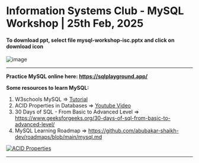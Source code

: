 # Information Systems Club - MySQL Workshop | 25th Feb, 2025

#### To download ppt,  select file mysql-workshop-isc.pptx and click on download icon

![image](https://github.com/user-attachments/assets/1780f9d3-3615-446c-acf1-70485f254782)

<hr>

__Practice MySQL online here: https://sqlplayground.app/__

__Some resources to learn MySQL:__

1. W3schools MySQL => [Tutorial](https://www.w3schools.com/mysql/default.asp)
2. ACID Properties in Databases => [Youtube Video](https://www.youtube.com/watch?v=GAe5oB742dw)
3. 30 Days of SQL - From Basic to Advanced Level => https://www.geeksforgeeks.org/30-days-of-sql-from-basic-to-advanced-level/
4. MySQL Learning Roadmap => https://github.com/abubakar-shaikh-dev/roadmaps/blob/main/mysql.md

>
[![ACID Properties](https://img.youtube.com/vi/GAe5oB742dw/0.jpg)](https://www.youtube.com/watch?v=GAe5oB742dw)

<hr>
